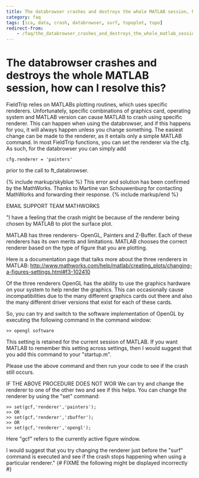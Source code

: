 ```yaml
---
title: The databrowser crashes and destroys the whole MATLAB session, how can I resolve this?
category: faq
tags: [ica, data, crash, databrowser, surf, topoplot, topo]
redirect-from:
    - /faq/the_databrowser_crashes_and_destroys_the_whole_matlab_session_how_can_i_resolve_this/
---
```


# The databrowser crashes and destroys the whole MATLAB session, how can I resolve this?

FieldTrip relies on MATLABs plotting routines, which uses specific renderers. Unfortunately, specific combinations of graphics card, operating system and MATLAB version can cause MATLAB to crash using specific renderer. This can happen when using the databrowser, and if this happens for you, it will always happen unless you change something. The easiest change can be made to the renderer, as it entails only a simple MATLAB command. In most FieldTrip functions, you can set the renderer via the cfg. As such, for the databrowser you can simply add

    cfg.renderer = 'painters'

prior to the call to ft_databrowser.

{% include markup/skyblue %}
This error and solution has been confirmed by the MathWorks. Thanks to Martine van Schouwenburg for contacting MathWorks and forwarding their response.
{% include markup/end %}

EMAIL SUPPORT TEAM MATHWORKS

"I have a feeling that the crash might be because of the renderer being
chosen by MATLAB to plot the surface plot.

MATLAB has three renderers- OpenGL, Painters and Z-Buffer. Each of these
renderers has its own merits and limitations. MATLAB chooses the correct
renderer based on the type of figure that you are plotting.

Here is a documentation page that talks more about the three renderers in MATLAB:
<http://www.mathworks.com/help/matlab/creating_plots/changing-a-figures-settings.html#f3-102410>

Of the three renderers OpenGL has the ability to use the graphics hardware
on your system to help render the graphics. This can occasionally cause
incompatibilities due to the many different graphics cards out there and
also the many different driver versions that exist for each of these cards.

So, you can try and switch to the software implementation of OpenGL by
executing the following command in the command window:

    >> opengl software

This setting is retained for the current session of MATLAB. If you want
MATLAB to remember this setting across settings, then I would suggest that
you add this command to your "startup.m".

Please use the above command and then run your code to see if the crash
still occurs.

IF THE ABOVE PROCEDURE DOES NOT WOR
We can try and change the renderer to one of the other two and see if this
helps. You can change the renderer by using the "set" command:

    >> set(gcf,'renderer','painters');
    >> OR
    >> set(gcf,'renderer','zbuffer');
    >> OR
    >> set(gcf,'renderer','opengl');

Here "gcf" refers to the currently active figure window.

I would suggest that you try changing the renderer just before the "surf"
command is executed and see if the crash stops happening when using a
particular renderer."
{# FIXME the following might be displayed incorrectly #}
